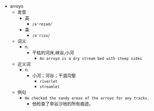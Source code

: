 - arroyo
  - 发音
    - 英
      - `/ə'rɒɪəʊ/`
    - 美
      - `/ə'rɔɪo/`
  - 词义
    - n.
      - 干枯的河床,峡谷,小河
        - `An arroyo is a dry stream bed with steep sides`
  - 近义词
    - n.
      - 小河；河谷；干涸沟壑
        - `riverlet`
        - `streamlet`
  - 例句
    - `He checked the sandy areas of the arroyo for any tracks.`
      - 他检查了旱谷沙地的所有痕迹。

